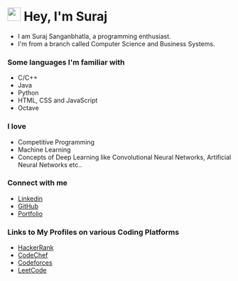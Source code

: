 ## <h1><img src="https://emojis.slackmojis.com/emojis/images/1531849430/4246/blob-sunglasses.gif?1531849430" width="30"/> Hey, I'm Suraj</h1>
* I am Suraj Sanganbhatla, a programming enthusiast.
* I'm from a branch called Computer Science and Business Systems.

### Some languages I'm familiar with
* C/C++
* Java
* Python
* HTML, CSS and JavaScript
* Octave

### I love

* Competitive Programming
* Machine Learning
* Concepts of Deep Learning like Convolutional Neural Networks, Artificial Neural Networks etc..


### Connect with me

- [Linkedin](https://www.linkedin.com/in/iamssuraj/)
- [GitHub](https://github.com/iamssuraj)
- [Portfolio](https://iamssuraj.netlify.app/)

### Links to My Profiles on various Coding Platforms
- [HackerRank](https://www.hackerrank.com/iamssuraj?hr_r=1)
- [CodeChef](https://www.codechef.com/users/iamssuraj)
- [Codeforces](https://codeforces.com/profile/iamssuraj)
- [LeetCode](https://leetcode.com/iamssuraj/)
